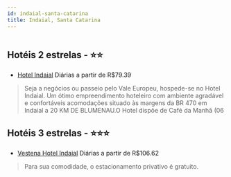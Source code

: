 ```yaml
---
id: indaial-santa-catarina
title: Indaial, Santa Catarina
---
```


<center><img src="https://novo-hu.s3.amazonaws.com/reservas/ota/prod/hotel/2018/hotel-indaial-001_20180608173027.jpg" alt="" /></center>


## Hotéis 2 estrelas - ⭐️⭐️

-    [Hotel Indaial](https://www.hurb.com/hoteis/indaial/hotel-indaial-OMN-4626?cmp=18055) Diárias a partir de R$79.39
   > Seja a negócios ou passeio pelo Vale Europeu, hospede-se no Hotel Indaial. Um ótimo empreendimento hoteleiro com ambiente agradável e confortáveis acomodações situado às margens da BR 470 em Indaial a 20 KM DE BLUMENAU.O Hotel dispõe de Café da Manhã (06

## Hotéis 3 estrelas - ⭐️⭐️⭐️

-    [Vestena Hotel Indaial](https://www.hurb.com/hoteis/indaial/vestena-hotel-indaial-16319?cmp=18055) Diárias a partir de R$106.62
   > Para sua comodidade, o estacionamento privativo é gratuito.
